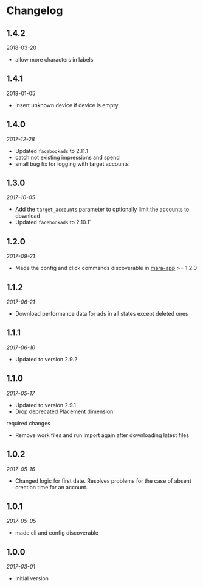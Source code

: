 # Changelog

## 1.4.2
2018-03-20

- allow more characters in labels

## 1.4.1
2018-01-05

- Insert unknown device if device is empty

## 1.4.0
*2017-12-28*

- Updated `facebookads` to 2.11.1`
- catch not existing impressions and spend
- small bug fix for logging with target accounts 

## 1.3.0
*2017-10-05*

- Add the `target_accounts` parameter to optionally limit the accounts to download
- Updated `facebookads` to 2.10.1`

## 1.2.0
*2017-09-21*

- Made the config and click commands discoverable in [mara-app](https://github.com/mara/mara-app) >= 1.2.0


## 1.1.2
*2017-06-21*

- Download performance data for ads in all states except deleted ones

## 1.1.1
*2017-06-10*

- Updated to version 2.9.2

## 1.1.0
*2017-05-17*

- Updated to version 2.9.1
- Drop deprecated Placement dimension 

required changes

- Remove work files and run import again after downloading latest files 

## 1.0.2
*2017-05-16*

- Changed logic for first date. Resolves problems for the case of absent creation time for an account.

## 1.0.1
*2017-05-05*

- made cli and config discoverable

## 1.0.0 
*2017-03-01* 

- Initial version
